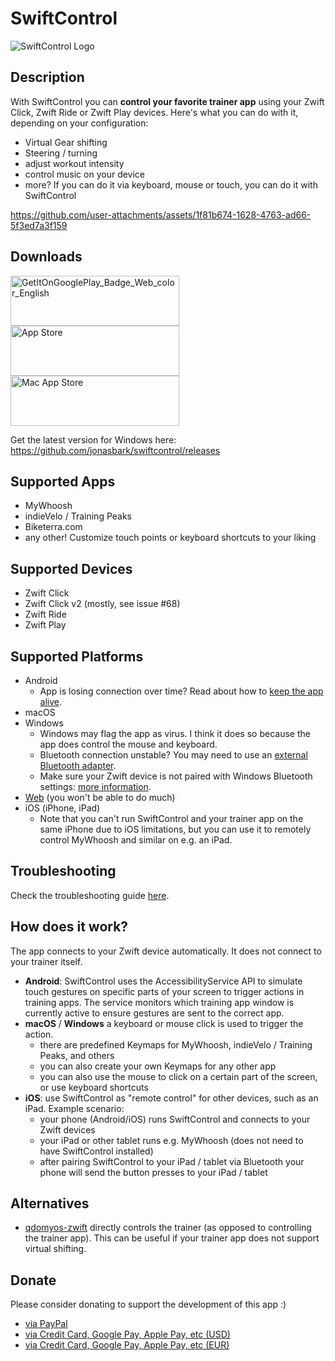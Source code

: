 # SwiftControl

<img src="logo.jpg" alt="SwiftControl Logo"/>

## Description

With SwiftControl you can **control your favorite trainer app** using your Zwift Click, Zwift Ride or Zwift Play devices. Here's what you can do with it, depending on your configuration:
- Virtual Gear shifting
- Steering / turning
- adjust workout intensity
- control music on your device
- more? If you can do it via keyboard, mouse or touch, you can do it with SwiftControl


https://github.com/user-attachments/assets/1f81b674-1628-4763-ad66-5f3ed7a3f159




## Downloads
<a href="https://play.google.com/store/apps/details?id=de.jonasbark.swiftcontrol"><img width="270" height="80" alt="GetItOnGooglePlay_Badge_Web_color_English" src="https://github.com/user-attachments/assets/a059d5a1-2efb-4f65-8117-ef6a99823b21" /></a>
<a href="https://apps.apple.com/us/app/swiftcontrol/id6753721284"><img width="270" height="80" alt="App Store" src="https://github.com/user-attachments/assets/c23f977a-48f6-4951-811e-ae530dbfa014" /></a>
<a href="https://apps.apple.com/us/app/swiftcontrol/id6753721284"><img width="270" height="80" alt="Mac App Store" src="https://github.com/user-attachments/assets/b3552436-409c-43b0-ba7d-b6a72ae30ff1" /></a>


Get the latest version for Windows here: https://github.com/jonasbark/swiftcontrol/releases

## Supported Apps
- MyWhoosh
- indieVelo / Training Peaks
- Biketerra.com
- any other! Customize touch points or keyboard shortcuts to your liking

## Supported Devices
- Zwift Click
- Zwift Click v2 (mostly, see issue #68)
- Zwift Ride
- Zwift Play

## Supported Platforms
- Android
  - App is losing connection over time? Read about how to [keep the app alive](https://dontkillmyapp.com/).
- macOS
- Windows 
  - Windows may flag the app as virus. I think it does so because the app does control the mouse and keyboard.
  - Bluetooth connection unstable? You may need to use an [external Bluetooth adapter](https://github.com/jonasbark/swiftcontrol/issues/14#issuecomment-3193839509).
  - Make sure your Zwift device is not paired with Windows Bluetooth settings: [more information](https://github.com/jonasbark/swiftcontrol/issues/70).
- [Web](https://jonasbark.github.io/swiftcontrol/) (you won't be able to do much)
- iOS (iPhone, iPad)
  - Note that you can't run SwiftControl and your trainer app on the same iPhone due to iOS limitations, but you can use it to remotely control MyWhoosh and similar on e.g. an iPad.

## Troubleshooting
Check the troubleshooting guide [here](TROUBLESHOOTING.md).

## How does it work?
The app connects to your Zwift device automatically. It does not connect to your trainer itself.

- **Android**: SwiftControl uses the AccessibilityService API to simulate touch gestures on specific parts of your screen to trigger actions in training apps. The service monitors which training app window is currently active to ensure gestures are sent to the correct app.
- **macOS** / **Windows** a keyboard or mouse click is used to trigger the action. 
  - there are predefined Keymaps for MyWhoosh, indieVelo / Training Peaks, and others
  - you can also create your own Keymaps for any other app
  - you can also use the mouse to click on a certain part of the screen, or use keyboard shortcuts
- **iOS**: use SwiftControl as "remote control" for other devices, such as an iPad. Example scenario:
    - your phone (Android/iOS) runs SwiftControl and connects to your Zwift devices
    - your iPad or other tablet runs e.g. MyWhoosh (does not need to have SwiftControl installed)
    - after pairing SwiftControl to your iPad / tablet via Bluetooth your phone will send the button presses to your iPad / tablet

## Alternatives
- [qdomyos-zwift](https://www.qzfitness.com/) directly controls the trainer (as opposed to controlling the trainer app). This can be useful if your trainer app does not support virtual shifting.

## Donate
Please consider donating to support the development of this app :)

- [via PayPal](https://paypal.me/boni)
- [via Credit Card, Google Pay, Apple Pay, etc (USD)](https://donate.stripe.com/8x24gzc5c4ZE3VJdt36J201)
- [via Credit Card, Google Pay, Apple Pay, etc (EUR)](https://donate.stripe.com/9B6aEX0muajY8bZ1Kl6J200)
